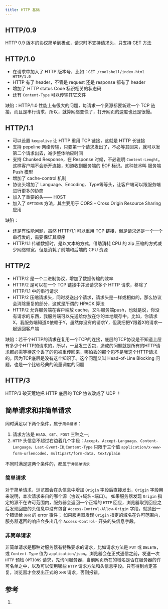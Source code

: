 ```yaml
---
title: HTTP 基础
---
```


## HTTP/0.9

HTTP 0.9 版本的协议简单到极点，请求时不支持请求头，只支持 GET 方法

## HTTP/1.0

- 在请求中加入了 HTTP 版本号，比如：`GET /coolshell/index.html HTTP/1.0`
- HTTP 有了 header，不管是 request 还是 response 都有了 header
- 增加了 HTTP status Code 标识相关的状态码
- 还有 `Content-Type` 可以传输其它文件

缺陷：HTTP/1.0 性能上有很大的问题，每请求一个资源都要新建一个 TCP 链接，而且是串行请求，所以，就算网络变快了，打开网页的速度也还是很慢。

## HTTP/1.1

- 可以设置 `keepalive` 让 HTTP 重用 TCP 链接，这就是 HTTP 长链接
- 支持 pepeline 网络传输，只要第一个请求发出了，不必等其回来，就可以发第二个请求出去，减少整体响应时间
- 支持 Chunked Response，在 Response 时候，不必说明 `Content-Lenght`。这样客户端不会断开连接，知道收到服务端的 EOF 标识。这种技术叫 服务端 Push 模型
- 增加了 cache-control 机制
- 协议头增加了 Language、Encoding、Type等等头，让客户端可以跟服务端进行更多的协商
- 加入了重要的头—— HOST
- 加入了 `OPTIONS` 方法，其主要用于 CORS – Cross Origin Resource Sharing 应用

缺陷：

- 还是有性能问题，虽然 HTTP/1.1 可以重用 TCP 链接，但是请求还是一个一个串行发的，需要保证其顺序
- HTTP/1.1 传输数据时，是以文本的方式，借助消耗 CPU 的 zip 压缩的方式减少网络带宽，但是消耗了前端和后端的 CPU 资源

## HTTP/2

- HTTP/2 是一个二进制协议，增加了数据传输的效率
- HTTP/2 是可以在一个 TCP 链接中并发请求多个 HTTP 请求，移除了 HTTP/1.1 中的串行请求
- HTTP/2 压缩请求头，同时发送出个请求，请求头是一样或相似的，那么协议会消除重复的部分，这就是所谓的 HPACK 算法
- HTTP/2 允许服务端在客户端放 cache，又叫服务端push，也就是说，你没有请求的东西，我服务端可以先送给你放在你的本地缓存中。比如，你请求X，我服务端知道X依赖于Y，虽然你没有的请求Y，但我把把Y跟着X的请求一起返回客户端

缺陷：若干个HTTP的请求在复用一个TCP的连接，底层的TCP协议是不知道上层有多少个HTTP的请求的，所以，一旦发生丢包，造成的问题就是所有的HTTP请求都必需等待这个丢了的包被重传回来，哪怕丢的那个包不是我这个HTTP请求的。因为TCP底层是没有这个知识了。这个问题又叫 Head-of-Line Blocking 问题，也是一个比较经典的流量调度的问题

## HTTP/3

HTTP/3 破天荒地把 HTTP 底层的 TCP 协议改成了 UDP ！

## 简单请求和非简单请求

同时满足以下两个条件，属于`简单请求`：

1. 请求方法是 `HEAD`、`GET`、`POST` 三种之一;
2. `HTTP` 头信息不超过右边着几个字段：`Accept`、`Accept-Language`、`Content-Language`、`Last-Event-ID`;`Content-Type` 只限于三个值 `application/x-www-form-urlencoded`、`multipart/form-data`、`text/plain`

不同时满足这两个条件的，都属于`非简单请求`

### 简单请求

对于简单请求，浏览器会在头信息中增加 `Origin` 字段后直接发出，`Origin` 字段用来说明，本次请求来自的哪个源（协议+域名+端口）。
如果服务器发现 `Origin` 指定的源不在许可范围内，服务器会返回一个正常的 `HTTP` 回应，浏览器取到回应之后发现回应的头信息中没有包含 `Access-Control-Allow-Origin` 字段，就抛出一个错误给 `XHR` 的 error 事件；
如果服务器发现 `Origin` 指定的域名在许可范围内，服务器返回的响应会多出几个 `Access-Control-` 开头的头信息字段。

### 非简单请求

非简单请求是那种对服务器有特殊要求的请求，比如请求方法是 `PUT` 或 `DELETE`，或 `Content-Type` 值为 `application/json`。浏览器会在正式通信之前，发送一次 `HTTP` 预检 `OPTIONS` 请求，先询问服务器，当前网页所在的域名是否在服务器的许可名单之中，以及可以使用哪些 `HTTP` 请求方法和头信息字段。只有得到肯定答复，浏览器才会发出正式的 `XHR` 请求，否则报错。

## 参考

1. [](https://coolshell.cn/articles/19840.html)
